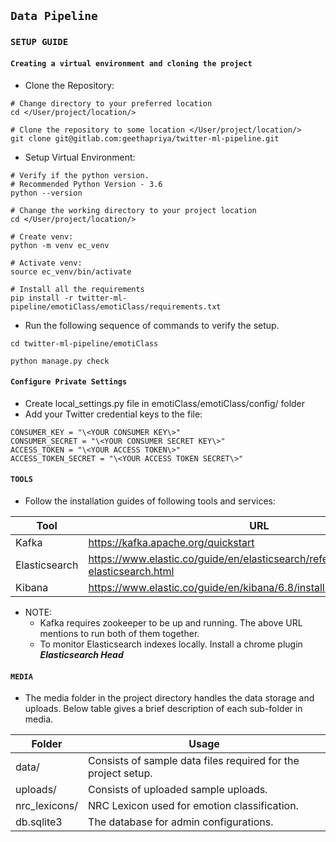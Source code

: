 ## `Data Pipeline`

### `SETUP GUIDE`

#### `Creating a virtual environment and cloning the project`

* Clone the Repository:
~~~~
# Change directory to your preferred location
cd </User/project/location/>

# Clone the repository to some location </User/project/location/>
git clone git@gitlab.com:geethapriya/twitter-ml-pipeline.git
~~~~

* Setup Virtual Environment:
~~~~
# Verify if the python version. 
# Recommended Python Version - 3.6 
python --version

# Change the working directory to your project location
cd </User/project/location/>

# Create venv:
python -m venv ec_venv

# Activate venv:
source ec_venv/bin/activate

# Install all the requirements
pip install -r twitter-ml-pipeline/emotiClass/emotiClass/requirements.txt
~~~~

* Run the following sequence of commands to verify the setup.
~~~~
cd twitter-ml-pipeline/emotiClass

python manage.py check
~~~~

#### `Configure Private Settings`
* Create local_settings.py file in emotiClass/emotiClass/config/ folder
* Add your Twitter credential keys to the file:
~~~~
CONSUMER_KEY = "\<YOUR CONSUMER KEY\>" 
CONSUMER_SECRET = "\<YOUR CONSUMER SECRET KEY\>"
ACCESS_TOKEN = "\<YOUR ACCESS TOKEN\>"
ACCESS_TOKEN_SECRET = "\<YOUR ACCESS TOKEN SECRET\>"
~~~~

#### `TOOLS`

* Follow the installation guides of following tools and services:

| Tool | URL |
| --- | --- |
| Kafka | https://kafka.apache.org/quickstart |
| Elasticsearch | https://www.elastic.co/guide/en/elasticsearch/reference/current/install-elasticsearch.html |
| Kibana | https://www.elastic.co/guide/en/kibana/6.8/install.html |

* NOTE: 
    * Kafka requires zookeeper to be up and running. The above URL mentions to run both of them together.
    * To monitor Elasticsearch indexes locally. Install a chrome plugin **_Elasticsearch Head_**


#### `MEDIA`

* The media folder in the project directory handles the data storage and uploads. Below table gives a brief description of each sub-folder in media.
    
| Folder | Usage |
| --- | --- | 
| data/ | Consists of sample data files required for the project setup. |
| uploads/ | Consists of uploaded sample uploads. |
| nrc_lexicons/ | NRC Lexicon used for emotion classification. |
| db.sqlite3 | The database for admin configurations. |
